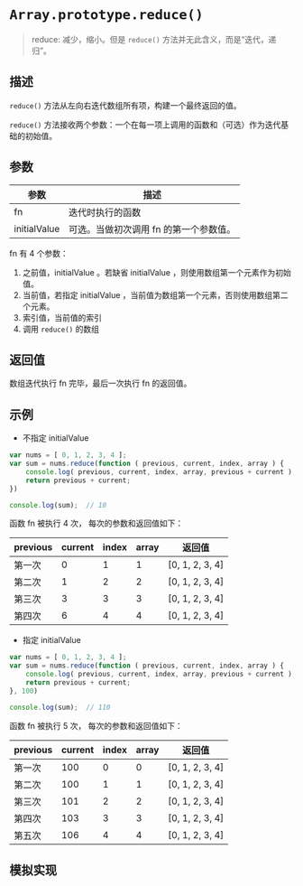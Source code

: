 # `Array.prototype.reduce()`

> reduce: 减少，缩小。但是 `reduce()` 方法并无此含义，而是“迭代，递归”。

## 描述

`reduce()` 方法从左向右迭代数组所有项，构建一个最终返回的值。 

`reduce()` 方法接收两个参数：一个在每一项上调用的函数和（可选）作为迭代基础的初始值。
## 参数

参数 | 描述
--- | ---
fn | 迭代时执行的函数 
initialValue | 可选。当做初次调用 fn 的第一个参数值。

fn 有 4 个参数：
1. 之前值，initialValue 。若缺省 initialValue ，则使用数组第一个元素作为初始值。
2. 当前值，若指定 initialValue ，当前值为数组第一个元素，否则使用数组第二个元素。
3. 索引值，当前值的索引
4. 调用 `reduce()` 的数组

## 返回值

数组迭代执行 fn 完毕，最后一次执行 fn 的返回值。

## 示例

+ 不指定 initialValue

```js
var nums = [ 0, 1, 2, 3, 4 ];
var sum = nums.reduce(function ( previous, current, index, array ) {
    console.log( previous, current, index, array, previous + current );
    return previous + current;
})

console.log(sum);  // 10
```

函数 fn 被执行 4 次， 每次的参数和返回值如下：

 | previous | current | index | array | 返回值
--- | --- | --- | --- | ---
第一次 | 0 | 1 | 1 | [0, 1, 2, 3, 4] | 1
第二次 | 1 | 2 | 2 | [0, 1, 2, 3, 4] | 3
第三次 | 3 | 3 | 3 | [0, 1, 2, 3, 4] | 6
第四次 | 6 | 4 | 4 | [0, 1, 2, 3, 4] | 10

+ 指定 initialValue

```js
var nums = [ 0, 1, 2, 3, 4 ];
var sum = nums.reduce(function ( previous, current, index, array ) {
    console.log( previous, current, index, array, previous + current );
    return previous + current;
}, 100)

console.log(sum);  // 110
```

函数 fn 被执行 5 次， 每次的参数和返回值如下：

 | previous | current | index | array | 返回值
--- | --- | --- | --- | ---
第一次 | 100 | 0 | 0 | [0, 1, 2, 3, 4] | 100
第二次 | 100 | 1 | 1 | [0, 1, 2, 3, 4] | 101
第三次 | 101 | 2 | 2 | [0, 1, 2, 3, 4] | 103
第四次 | 103 | 3 | 3 | [0, 1, 2, 3, 4] | 106
第五次 | 106 | 4 | 4 | [0, 1, 2, 3, 4] | 110


## 模拟实现

```js

```

